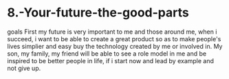 # 8.-Your-future-the-good-parts
goals
First my future is very important to me and those around me, when i succeed, i want to be able to create a great product so as to make people's lives simplier and easy buy the technology created by me or involved in. My son, my family, my friend will be able to see a role model in me and be inspired to be better people in life, if i start now and lead by example and not give up.
